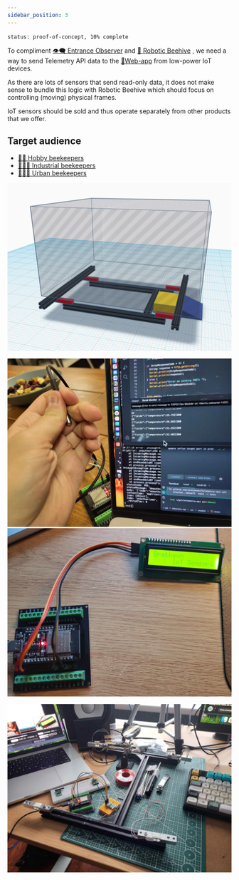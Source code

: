 ```yaml
---
sidebar_position: 3
---
```

`status: proof-of-concept, 10% complete`

To compliment [👁️‍🗨️ Entrance Observer](../👁️‍🗨️%20Entrance%20Observer/👁️‍🗨️%20Entrance%20Observer.md) and [🧿 Robotic Beehive](../🧿%20Robotic%20Beehive/🧿%20Robotic%20Beehive.md) , we need a way to send Telemetry API data to the [📱Web-app](../📱Web-app/📱Web-app.md) from low-power IoT devices.

As there are lots of sensors that send read-only data, it does not make sense to bundle this logic with Robotic Beehive which should focus on controlling (moving) physical frames.

IoT sensors should be sold and thus operate separately from other products that we offer.
## Target audience
- [🧑‍🚀 Hobby beekeepers](../clients/🧑‍🚀%20Hobby%20beekeepers.md)
- [👨🏻‍🚒 Industrial beekeepers](../clients/👨🏻‍🚒%20Industrial%20beekeepers.md)
- [👩🏼‍🏫 Urban beekeepers](../clients/👩🏼‍🏫%20Urban%20beekeepers.md)

![](../../img/Screenshot%202024-11-09%20at%2015.08.08.png)

![](../../img/20240726_000022.webp)
![](img/20250119_131627.webp)

![](img/0.jpg)